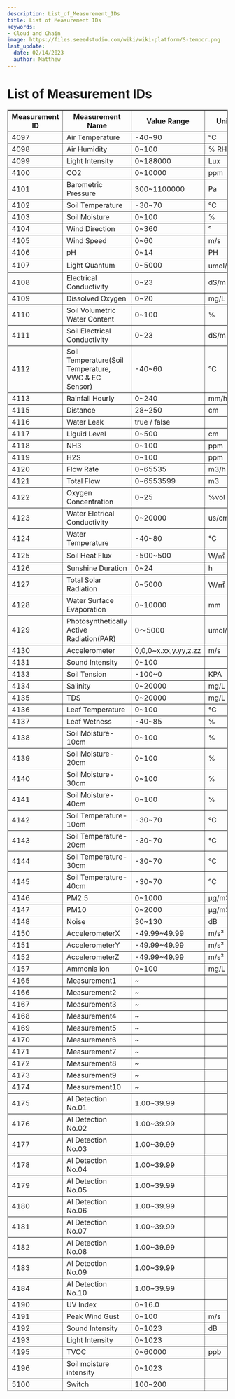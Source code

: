```yaml
---
description: List_of_Measurement_IDs
title: List of Measurement IDs
keywords:
- Cloud and Chain
image: https://files.seeedstudio.com/wiki/wiki-platform/S-tempor.png        
last_update:
  date: 02/14/2023
  author: Matthew
---
```


<div class="post-header">
<h1>List of Measurement IDs</h1>
</div>
<div class="post-content">
<div id="toc"></div>
<div>
<div id="di"></div>
<table id="tb" border="1">
<tbody>
<tr>
<th>Measurement ID</th>
<th>Measurement Name</th>
<th>Value Range</th>
<th>Unit</th>
<th>Remark</th>
</tr>
<tr>
<td>4097</td>
<td>Air Temperature</td>
<td>-40~90</td>
<td>℃</td>
<td></td>
</tr>
<tr>
<td>4098</td>
<td>Air Humidity</td>
<td>0~100</td>
<td>% RH</td>
<td></td>
</tr>
<tr>
<td>4099</td>
<td>Light Intensity</td>
<td>0~188000</td>
<td>Lux</td>
<td></td>
</tr>
<tr>
<td>4100</td>
<td>CO2</td>
<td>0~10000</td>
<td>ppm</td>
<td></td>
</tr>
<tr>
<td>4101</td>
<td>Barometric Pressure</td>
<td>300~1100000</td>
<td>Pa</td>
<td></td>
</tr>
<tr>
<td>4102</td>
<td>Soil Temperature</td>
<td>-30~70</td>
<td>℃</td>
<td></td>
</tr>
<tr>
<td>4103</td>
<td>Soil Moisture</td>
<td>0~100</td>
<td>%</td>
<td></td>
</tr>
<tr>
<td>4104</td>
<td>Wind Direction</td>
<td>0~360</td>
<td>°</td>
<td></td>
</tr>
<tr>
<td>4105</td>
<td>Wind Speed</td>
<td>0~60</td>
<td>m/s</td>
<td></td>
</tr>
<tr>
<td>4106</td>
<td>pH</td>
<td>0~14</td>
<td>PH</td>
<td></td>
</tr>
<tr>
<td>4107</td>
<td>Light Quantum</td>
<td>0~5000</td>
<td>umol/㎡s</td>
<td></td>
</tr>
<tr>
<td>4108</td>
<td>Electrical Conductivity</td>
<td>0~23</td>
<td>dS/m</td>
<td></td>
</tr>
<tr>
<td>4109</td>
<td>Dissolved Oxygen</td>
<td>0~20</td>
<td>mg/L</td>
<td></td>
</tr>
<tr>
<td>4110</td>
<td>Soil Volumetric Water Content</td>
<td>0~100</td>
<td>%</td>
<td></td>
</tr>
<tr>
<td>4111</td>
<td>Soil Electrical Conductivity</td>
<td>0~23</td>
<td>dS/m</td>
<td>Deprecated,please use 4108 instead</td>
</tr>
<tr>
<td>4112</td>
<td>Soil Temperature(Soil Temperature, VWC &amp; EC Sensor)</td>
<td>-40~60</td>
<td>℃</td>
<td>Deprecated,please use 4102 instead</td>
</tr>
<tr>
<td>4113</td>
<td>Rainfall Hourly</td>
<td>0~240</td>
<td>mm/hour</td>
<td></td>
</tr>
<tr>
<td>4115</td>
<td>Distance</td>
<td>28~250</td>
<td>cm</td>
<td></td>
</tr>
<tr>
<td>4116</td>
<td>Water Leak</td>
<td>true / false</td>
<td></td>
<td></td>
</tr>
<tr>
<td>4117</td>
<td>Liguid Level</td>
<td>0~500</td>
<td>cm</td>
<td></td>
</tr>
<tr>
<td>4118</td>
<td>NH3</td>
<td>0~100</td>
<td>ppm</td>
<td></td>
</tr>
<tr>
<td>4119</td>
<td>H2S</td>
<td>0~100</td>
<td>ppm</td>
<td></td>
</tr>
<tr>
<td>4120</td>
<td>Flow Rate</td>
<td>0~65535</td>
<td>m3/h</td>
<td></td>
</tr>
<tr>
<td>4121</td>
<td>Total Flow</td>
<td>0~6553599</td>
<td>m3</td>
<td></td>
</tr>
<tr>
<td>4122</td>
<td>Oxygen Concentration</td>
<td>0~25</td>
<td>%vol</td>
<td></td>
</tr>
<tr>
<td>4123</td>
<td>Water Eletrical Conductivity</td>
<td>0~20000</td>
<td>us/cm</td>
<td></td>
</tr>
<tr>
<td>4124</td>
<td>Water Temperature</td>
<td>-40~80</td>
<td>℃</td>
<td></td>
</tr>
<tr>
<td>4125</td>
<td>Soil Heat Flux</td>
<td>-500~500</td>
<td>W/㎡</td>
<td></td>
</tr>
<tr>
<td>4126</td>
<td>Sunshine Duration</td>
<td>0~24</td>
<td>h</td>
<td></td>
</tr>
<tr>
<td>4127</td>
<td>Total Solar Radiation</td>
<td>0~5000</td>
<td>W/㎡</td>
<td></td>
</tr>
<tr>
<td>4128</td>
<td>Water Surface Evaporation</td>
<td>0~10000</td>
<td>mm</td>
<td></td>
</tr>
<tr>
<td>4129</td>
<td>Photosynthetically Active Radiation(PAR)</td>
<td>0～5000</td>
<td>umol/㎡s</td>
<td></td>
</tr>
<tr>
<td>4130</td>
<td>Accelerometer</td>
<td>0,0,0~x.xx,y.yy,z.zz</td>
<td>m/s</td>
<td></td>
</tr>
<tr>
<td>4131</td>
<td>Sound Intensity</td>
<td>0~100</td>
<td></td>
<td></td>
</tr>
<tr>
<td>4133</td>
<td>Soil Tension</td>
<td>-100~0</td>
<td>KPA</td>
<td></td>
</tr>
<tr>
<td>4134</td>
<td>Salinity</td>
<td>0~20000</td>
<td>mg/L</td>
<td></td>
</tr>
<tr>
<td>4135</td>
<td>TDS</td>
<td>0~20000</td>
<td>mg/L</td>
<td></td>
</tr>
<tr>
<td>4136</td>
<td>Leaf Temperature</td>
<td>0~100</td>
<td>℃</td>
<td></td>
</tr>
<tr>
<td>4137</td>
<td>Leaf Wetness</td>
<td>-40~85</td>
<td>%</td>
<td></td>
</tr>
<tr>
<td>4138</td>
<td>Soil Moisture-10cm</td>
<td>0~100</td>
<td>%</td>
<td></td>
</tr>
<tr>
<td>4139</td>
<td>Soil Moisture-20cm</td>
<td>0~100</td>
<td>%</td>
<td></td>
</tr>
<tr>
<td>4140</td>
<td>Soil Moisture-30cm</td>
<td>0~100</td>
<td>%</td>
<td></td>
</tr>
<tr>
<td>4141</td>
<td>Soil Moisture-40cm</td>
<td>0~100</td>
<td>%</td>
<td></td>
</tr>
<tr>
<td>4142</td>
<td>Soil Temperature-10cm</td>
<td>-30~70</td>
<td>℃</td>
<td></td>
</tr>
<tr>
<td>4143</td>
<td>Soil Temperature-20cm</td>
<td>-30~70</td>
<td>℃</td>
<td></td>
</tr>
<tr>
<td>4144</td>
<td>Soil Temperature-30cm</td>
<td>-30~70</td>
<td>℃</td>
<td></td>
</tr>
<tr>
<td>4145</td>
<td>Soil Temperature-40cm</td>
<td>-30~70</td>
<td>℃</td>
<td></td>
</tr>
<tr>
<td>4146</td>
<td>PM2.5</td>
<td>0~1000</td>
<td>μg/m3</td>
<td></td>
</tr>
<tr>
<td>4147</td>
<td>PM10</td>
<td>0~2000</td>
<td>μg/m3</td>
<td></td>
</tr>
<tr>
<td>4148</td>
<td>Noise</td>
<td>30~130</td>
<td>dB</td>
<td></td>
</tr>
<tr>
<td>4150</td>
<td>AccelerometerX</td>
<td>-49.99~49.99</td>
<td>m/s²</td>
<td></td>
</tr>
<tr>
<td>4151</td>
<td>AccelerometerY</td>
<td>-49.99~49.99</td>
<td>m/s²</td>
<td></td>
</tr>
<tr>
<td>4152</td>
<td>AccelerometerZ</td>
<td>-49.99~49.99</td>
<td>m/s²</td>
<td></td>
</tr>
<tr>
<td>4157</td>
<td>Ammonia ion</td>
<td>0~100</td>
<td>mg/L</td>
<td></td>
</tr>
<tr>
<td>4165</td>
<td>Measurement1</td>
<td>~</td>
<td></td>
<td></td>
</tr>
<tr>
<td>4166</td>
<td>Measurement2</td>
<td>~</td>
<td></td>
<td></td>
</tr>
<tr>
<td>4167</td>
<td>Measurement3</td>
<td>~</td>
<td></td>
<td></td>
</tr>
<tr>
<td>4168</td>
<td>Measurement4</td>
<td>~</td>
<td></td>
<td></td>
</tr>
<tr>
<td>4169</td>
<td>Measurement5</td>
<td>~</td>
<td></td>
<td></td>
</tr>
<tr>
<td>4170</td>
<td>Measurement6</td>
<td>~</td>
<td></td>
<td></td>
</tr>
<tr>
<td>4171</td>
<td>Measurement7</td>
<td>~</td>
<td></td>
<td></td>
</tr>
<tr>
<td>4172</td>
<td>Measurement8</td>
<td>~</td>
<td></td>
<td></td>
</tr>
<tr>
<td>4173</td>
<td>Measurement9</td>
<td>~</td>
<td></td>
<td></td>
</tr>
<tr>
<td>4174</td>
<td>Measurement10</td>
<td>~</td>
<td></td>
<td></td>
</tr>
<tr>
<td>4175</td>
<td>AI Detection No.01</td>
<td>1.00~39.99</td>
<td></td>
<td></td>
</tr>
<tr>
<td>4176</td>
<td>AI Detection No.02</td>
<td>1.00~39.99</td>
<td></td>
<td></td>
</tr>
<tr>
<td>4177</td>
<td>AI Detection No.03</td>
<td>1.00~39.99</td>
<td></td>
<td></td>
</tr>
<tr>
<td>4178</td>
<td>AI Detection No.04</td>
<td>1.00~39.99</td>
<td></td>
<td></td>
</tr>
<tr>
<td>4179</td>
<td>AI Detection No.05</td>
<td>1.00~39.99</td>
<td></td>
<td></td>
</tr>
<tr>
<td>4180</td>
<td>AI Detection No.06</td>
<td>1.00~39.99</td>
<td></td>
<td></td>
</tr>
<tr>
<td>4181</td>
<td>AI Detection No.07</td>
<td>1.00~39.99</td>
<td></td>
<td></td>
</tr>
<tr>
<td>4182</td>
<td>AI Detection No.08</td>
<td>1.00~39.99</td>
<td></td>
<td></td>
</tr>
<tr>
<td>4183</td>
<td>AI Detection No.09</td>
<td>1.00~39.99</td>
<td></td>
<td></td>
</tr>
<tr>
<td>4184</td>
<td>AI Detection No.10</td>
<td>1.00~39.99</td>
<td></td>
<td></td>
</tr>
<tr>
<td>4190</td>
<td>UV Index</td>
<td>0~16.0</td>
<td></td>
<td></td>
</tr>
<tr>
<td>4191</td>
<td>Peak Wind Gust</td>
<td>0~100</td>
<td>m/s</td>
<td></td>
</tr>
<tr>
<td>4192</td>
<td>Sound Intensity</td>
<td>0~1023</td>
<td>dB</td>
<td></td>
</tr>
<tr>
<td>4193</td>
<td>Light Intensity</td>
<td>0~1023</td>
<td></td>
<td></td>
</tr>
<tr>
<td>4195</td>
<td>TVOC</td>
<td>0~60000</td>
<td>ppb</td>
<td></td>
</tr>
<tr>
<td>4196</td>
<td>Soil moisture intensity</td>
<td>0~1023</td>
<td></td>
<td></td>
</tr>
<tr>
<td>5100</td>
<td>Switch</td>
<td>100~200</td>
<td></td>
<td></td>
</tr>
</tbody>
</table>
</div>
</div>